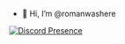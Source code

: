 - 👋 Hi, I’m @romanwashere

[![Discord Presence](https://lanyard.cnrad.dev/api/622350390871982080?theme=dark&bg=1a1c1f&borderRadius=10px&animated=true&idleMessage=Sanırım%20yapacak%20birşey%20yok)](https://discord.com/users/622350390871982080)
